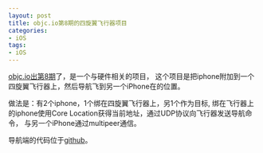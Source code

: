 ```yaml
---
layout: post 
title: objc.io第8期的四旋翼飞行器项目  
categories: 
- iOS 
tags:   
- iOS
---  
```


[objc.io出第8期][1]了，是一个与硬件相关的项目，
这个项目是把iphone附加到一个四旋翼飞行器上，然后导航飞到另一个iPhone在的位置。



做法是：有2个iphone，1个绑在四旋翼飞行器上，另1个作为目标,
绑在飞行器上的iphone使用Core Location获得当前地址，通过UDP协议向飞行器发送导航命令，
与另一个iPhone通过multipeer通信。

导航端的代码位于[github][2]。

[1]:http://www.objc.io/issue-8/
[2]:https://github.com/objcio/issue-8-quadcopter-navigator